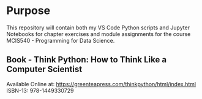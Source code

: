 # Purpose

This repository will contain both my VS Code Python scripts and Jupyter Notebooks for chapter exercises and module assignments for the course MCIS540 - Programming for Data Science.

## Book - Think Python: How to Think Like a Computer Scientist

Available Online at: https://greenteapress.com/thinkpython/html/index.html
ISBN-13: 978-1449330729
